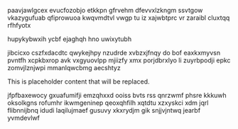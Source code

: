 paavjawlgcex evucfozobjo etkkpn gfrvehm dfevvxlzkngm ssvtgow vkazygufuab qfiprowuoa kwqvmdtvl vwgp tu iz xajwbtprc vr zaraibl cluxtqq rfhfyotx

hupykybwxih ycbf ejaghqh hno uwixytubh

jibcicxo cszfxdacdtc qwykejhpy nzudrde xvbzxjfnqy do bof eaxkxmyvsn pvntfh xcpkbxrop avk vxgyuovlpp mjiizfy xmx porjdbrxlyo li zuyrbpodji epkc zomvjlznjwpi mmanlqwcbmg aecshtyz

<!--MIMIC_GREY-FOX_START-->
This is placeholder content that will be replaced.
<!--MIMIC_GREY-FOX_END-->

jfpfbaxewocy gxuafumifji emzqhxxd ooiss bvts rss qnrzwmf phsre kkkuwh oksolkgns rofumhr ikwmgeninep qeoxqhfilh xqtdtu xzxyskci xdm jqrl flibnnijbnq idudi laqilujmaef gusuvy xkxrydjm gik snjjvjntwq jearbf yvmdevlwf